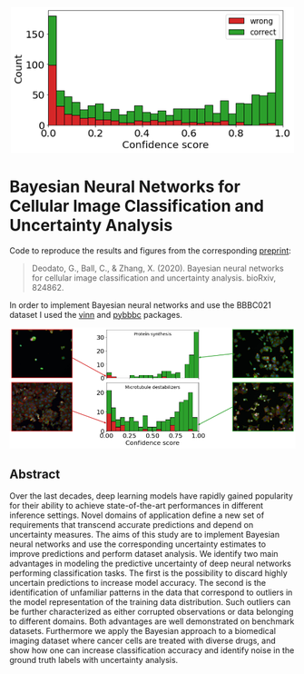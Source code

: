 
<p align="center">
 <img src="images/figure3a.png" width="500" />
</p>

# Bayesian Neural Networks for Cellular Image Classification and Uncertainty Analysis
 Code to reproduce the results and figures from the corresponding [preprint](https://www.biorxiv.org/content/10.1101/824862v2.full.pdf):
 > Deodato, G., Ball, C., & Zhang, X. (2020). Bayesian neural networks for cellular image classification and uncertainty analysis. bioRxiv, 824862.

In order to implement Bayesian neural networks and use the BBBC021 dataset I used the [vinn](https://github.com/giacomodeodato/vinn) and [pybbbc](https://github.com/giacomodeodato/pybbbc) packages.

<p align="center">
 <img src="images/figure3b.png" width="600" /> 
</p>

## Abstract

Over the last decades, deep learning models have rapidly gained popularity for their ability to achieve state-of-the-art performances in different inference settings. Novel domains of application define a new set of requirements that transcend accurate predictions and depend on uncertainty measures. The aims of this study are to implement Bayesian neural networks and use the corresponding uncertainty estimates to improve predictions and perform dataset analysis. 
We identify two main advantages in modeling the predictive uncertainty of deep neural networks performing classification tasks. The first is the possibility to discard highly uncertain predictions to increase model accuracy. The second is the identification of unfamiliar patterns in the data that correspond to outliers in the model representation of the training data distribution. Such outliers can be further characterized as either corrupted observations or data belonging to different domains.
Both advantages are well demonstrated on benchmark datasets. Furthermore we apply the Bayesian approach to a biomedical imaging dataset where cancer cells are treated with diverse drugs, and show how one can increase classification accuracy and identify noise in the ground truth labels with uncertainty analysis.
